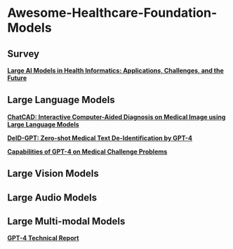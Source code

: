 # Awesome-Healthcare-Foundation-Models


## Survey

**[Large AI Models in Health Informatics:
Applications, Challenges, and the Future](https://arxiv.org/pdf/2303.11568v1.pdf)**


## Large Language Models

**[ChatCAD: Interactive Computer-Aided Diagnosis on Medical Image using
Large Language Models](https://arxiv.org/pdf/2302.07257.pdf)**

**[DeID-GPT: Zero-shot Medical Text De-Identification by GPT-4](https://arxiv.org/pdf/2303.11032.pdf)**

**[Capabilities of GPT-4 on Medical Challenge Problems](https://arxiv.org/pdf/2303.13375.pdf)**

## Large Vision Models


## Large Audio Models



## Large Multi-modal Models

**[GPT-4 Technical Report](https://arxiv.org/pdf/2303.08774.pdf)**
